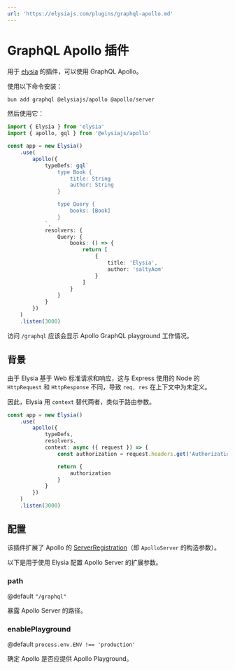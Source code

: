 ```yaml
---
url: 'https://elysiajs.com/plugins/graphql-apollo.md'
---
```


# GraphQL Apollo 插件

用于 [elysia](https://github.com/elysiajs/elysia) 的插件，可以使用 GraphQL Apollo。

使用以下命令安装：

```bash
bun add graphql @elysiajs/apollo @apollo/server
```

然后使用它：

```typescript
import { Elysia } from 'elysia'
import { apollo, gql } from '@elysiajs/apollo'

const app = new Elysia()
	.use(
		apollo({
			typeDefs: gql`
				type Book {
					title: String
					author: String
				}

				type Query {
					books: [Book]
				}
			`,
			resolvers: {
				Query: {
					books: () => {
						return [
							{
								title: 'Elysia',
								author: 'saltyAom'
							}
						]
					}
				}
			}
		})
	)
	.listen(3000)
```

访问 `/graphql` 应该会显示 Apollo GraphQL playground 工作情况。

## 背景

由于 Elysia 基于 Web 标准请求和响应，这与 Express 使用的 Node 的 `HttpRequest` 和 `HttpResponse` 不同，导致 `req, res` 在上下文中为未定义。

因此，Elysia 用 `context` 替代两者，类似于路由参数。

```typescript
const app = new Elysia()
	.use(
		apollo({
			typeDefs,
			resolvers,
			context: async ({ request }) => {
				const authorization = request.headers.get('Authorization')

				return {
					authorization
				}
			}
		})
	)
	.listen(3000)
```

## 配置

该插件扩展了 Apollo 的 [ServerRegistration](https://www.apollographql.com/docs/apollo-server/api/apollo-server/#options)（即 `ApolloServer` 的构造参数）。

以下是用于使用 Elysia 配置 Apollo Server 的扩展参数。

### path

@default `"/graphql"`

暴露 Apollo Server 的路径。

### enablePlayground

@default `process.env.ENV !== 'production'`

确定 Apollo 是否应提供 Apollo Playground。
